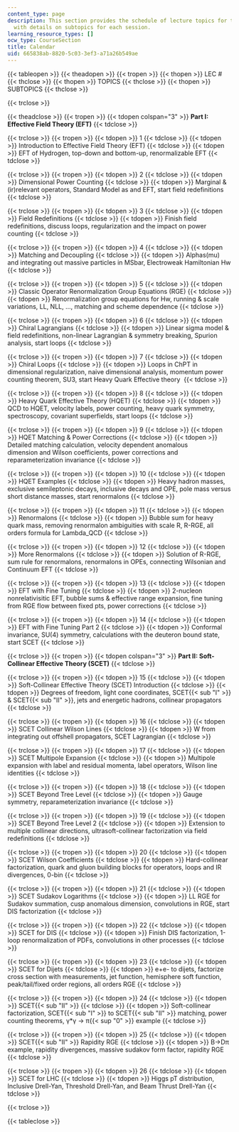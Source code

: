 ```yaml
---
content_type: page
description: This section provides the schedule of lecture topics for the course along
  with details on subtopics for each session.
learning_resource_types: []
ocw_type: CourseSection
title: Calendar
uid: 665838ab-8820-5c03-3ef3-a71a26b549ae
---
```


{{< tableopen >}}
{{< theadopen >}}
{{< tropen >}}
{{< thopen >}}
LEC #
{{< thclose >}}
{{< thopen >}}
TOPICS
{{< thclose >}}
{{< thopen >}}
SUBTOPICS
{{< thclose >}}

{{< trclose >}}

{{< theadclose >}}
{{< tropen >}}
{{< tdopen colspan="3" >}}
**Part I: Effective Field Theory (EFT)**
{{< tdclose >}}

{{< trclose >}}
{{< tropen >}}
{{< tdopen >}}
1
{{< tdclose >}}
{{< tdopen >}}
Introduction to Effective Field Theory (EFT)
{{< tdclose >}}
{{< tdopen >}}
EFT of Hydrogen, top-down and bottom-up, renormalizable EFT
{{< tdclose >}}

{{< trclose >}}
{{< tropen >}}
{{< tdopen >}}
2
{{< tdclose >}}
{{< tdopen >}}
Dimensional Power Counting
{{< tdclose >}}
{{< tdopen >}}
Marginal & (ir)relevant operators, Standard Model as and EFT, start field redefinitions
{{< tdclose >}}

{{< trclose >}}
{{< tropen >}}
{{< tdopen >}}
3
{{< tdclose >}}
{{< tdopen >}}
Field Redefinitions
{{< tdclose >}}
{{< tdopen >}}
Finish field redefinitions, discuss loops, regularization and the impact on power counting
{{< tdclose >}}

{{< trclose >}}
{{< tropen >}}
{{< tdopen >}}
4
{{< tdclose >}}
{{< tdopen >}}
Matching and Decoupling
{{< tdclose >}}
{{< tdopen >}}
Alphas(mu) and integrating out massive particles in MSbar, Electroweak Hamiltonian Hw
{{< tdclose >}}

{{< trclose >}}
{{< tropen >}}
{{< tdopen >}}
5
{{< tdclose >}}
{{< tdopen >}}
Classic Operator Renormalization Group Equations (RGE)
{{< tdclose >}}
{{< tdopen >}}
Renormalization group equations for Hw, running & scale variations, LL, NLL, ..., matching and scheme dependence
{{< tdclose >}}

{{< trclose >}}
{{< tropen >}}
{{< tdopen >}}
6
{{< tdclose >}}
{{< tdopen >}}
Chiral Lagrangians
{{< tdclose >}}
{{< tdopen >}}
Linear sigma model & field redefinitions, non-linear Lagrangian & symmetry breaking, Spurion analysis, start loops
{{< tdclose >}}

{{< trclose >}}
{{< tropen >}}
{{< tdopen >}}
7
{{< tdclose >}}
{{< tdopen >}}
Chiral Loops
{{< tdclose >}}
{{< tdopen >}}
Loops in ChPT in dimensional regularization, naive dimensional analysis, momentum power counting theorem, SU3, start Heavy Quark Effective theory 
{{< tdclose >}}

{{< trclose >}}
{{< tropen >}}
{{< tdopen >}}
8
{{< tdclose >}}
{{< tdopen >}}
Heavy Quark Effective Theory (HQET)
{{< tdclose >}}
{{< tdopen >}}
QCD to HQET, velocity labels, power counting, heavy quark symmetry, spectroscopy, covariant superfields, start loops
{{< tdclose >}}

{{< trclose >}}
{{< tropen >}}
{{< tdopen >}}
9
{{< tdclose >}}
{{< tdopen >}}
HQET Matching & Power Corrections
{{< tdclose >}}
{{< tdopen >}}
Detailed matching calculation, velocity dependent anomalous dimension and Wilson coefficients, power corrections and reparameterization invariance
{{< tdclose >}}

{{< trclose >}}
{{< tropen >}}
{{< tdopen >}}
10
{{< tdclose >}}
{{< tdopen >}}
HQET Examples
{{< tdclose >}}
{{< tdopen >}}
Heavy hadron masses, exclusive semileptonic decays, inclusive decays and OPE, pole mass versus short distance masses, start renormalons
{{< tdclose >}}

{{< trclose >}}
{{< tropen >}}
{{< tdopen >}}
11
{{< tdclose >}}
{{< tdopen >}}
Renormalons
{{< tdclose >}}
{{< tdopen >}}
Bubble sum for heavy quark mass, removing renormalon ambiguities with scale R, R-RGE, all orders formula for Lambda\_QCD
{{< tdclose >}}

{{< trclose >}}
{{< tropen >}}
{{< tdopen >}}
12
{{< tdclose >}}
{{< tdopen >}}
More Renormalons
{{< tdclose >}}
{{< tdopen >}}
Solution of R-RGE, sum rule for renormalons, renormalons in OPEs, connecting Wilsonian and Continuum EFT
{{< tdclose >}}

{{< trclose >}}
{{< tropen >}}
{{< tdopen >}}
13
{{< tdclose >}}
{{< tdopen >}}
EFT with Fine Tuning
{{< tdclose >}}
{{< tdopen >}}
2-nucleon nonrelativisitic EFT, bubble sums & effective range expansion, fine tuning from RGE flow between fixed pts, power corrections
{{< tdclose >}}

{{< trclose >}}
{{< tropen >}}
{{< tdopen >}}
14
{{< tdclose >}}
{{< tdopen >}}
EFT with Fine Tuning Part 2
{{< tdclose >}}
{{< tdopen >}}
Conformal invariance, SU(4) symmetry, calculations with the deuteron bound state, start SCET
{{< tdclose >}}

{{< trclose >}}
{{< tropen >}}
{{< tdopen colspan="3" >}}
**Part II: Soft-Collinear Effective Theory (SCET)**
{{< tdclose >}}

{{< trclose >}}
{{< tropen >}}
{{< tdopen >}}
15
{{< tdclose >}}
{{< tdopen >}}
Soft-Collinear Effective Theory (SCET) Introduction
{{< tdclose >}}
{{< tdopen >}}
Degrees of freedom, light cone coordinates, SCET{{< sub "I" >}} & SCET{{< sub "II" >}}, jets and energetic hadrons, collinear propagators
{{< tdclose >}}

{{< trclose >}}
{{< tropen >}}
{{< tdopen >}}
16
{{< tdclose >}}
{{< tdopen >}}
SCET Collinear Wilson Lines
{{< tdclose >}}
{{< tdopen >}}
W from integrating out offshell propagators, SCET Lagrangian
{{< tdclose >}}

{{< trclose >}}
{{< tropen >}}
{{< tdopen >}}
17
{{< tdclose >}}
{{< tdopen >}}
SCET Multipole Expansion
{{< tdclose >}}
{{< tdopen >}}
Multipole expansion with label and residual momenta, label operators, Wilson line identities
{{< tdclose >}}

{{< trclose >}}
{{< tropen >}}
{{< tdopen >}}
18
{{< tdclose >}}
{{< tdopen >}}
SCET Beyond Tree Level
{{< tdclose >}}
{{< tdopen >}}
Gauge symmetry, reparameterization invariance
{{< tdclose >}}

{{< trclose >}}
{{< tropen >}}
{{< tdopen >}}
19
{{< tdclose >}}
{{< tdopen >}}
SCET Beyond Tree Level 2
{{< tdclose >}}
{{< tdopen >}}
Extension to multiple collinear directions, ultrasoft-collinear factorization via field redefinitions
{{< tdclose >}}

{{< trclose >}}
{{< tropen >}}
{{< tdopen >}}
20
{{< tdclose >}}
{{< tdopen >}}
SCET Wilson Coefficients
{{< tdclose >}}
{{< tdopen >}}
Hard-collinear factorization, quark and gluon building blocks for operators, loops and IR divergences, 0-bin
{{< tdclose >}}

{{< trclose >}}
{{< tropen >}}
{{< tdopen >}}
21
{{< tdclose >}}
{{< tdopen >}}
SCET Sudakov Logarithms
{{< tdclose >}}
{{< tdopen >}}
LL RGE for Sudakov summation, cusp anomalous dimension, convolutions in RGE, start DIS factorization
{{< tdclose >}}

{{< trclose >}}
{{< tropen >}}
{{< tdopen >}}
22
{{< tdclose >}}
{{< tdopen >}}
SCET for DIS
{{< tdclose >}}
{{< tdopen >}}
Finish DIS factorization, 1-loop renormalization of PDFs, convolutions in other processes
{{< tdclose >}}

{{< trclose >}}
{{< tropen >}}
{{< tdopen >}}
23
{{< tdclose >}}
{{< tdopen >}}
SCET for Dijets
{{< tdclose >}}
{{< tdopen >}}
e+e- to dijets, factorize cross section with measurements, jet function, hemisphere soft function, peak/tail/fixed order regions, all orders RGE
{{< tdclose >}}

{{< trclose >}}
{{< tropen >}}
{{< tdopen >}}
24
{{< tdclose >}}
{{< tdopen >}}
SCET{{< sub "II" >}}
{{< tdclose >}}
{{< tdopen >}}
Soft-collinear factorization, SCET{{< sub "I" >}} to SCET{{< sub "II" >}} matching, power counting theorems, γ\*γ -> π{{< sup "0" >}} example
{{< tdclose >}}

{{< trclose >}}
{{< tropen >}}
{{< tdopen >}}
25
{{< tdclose >}}
{{< tdopen >}}
SCET{{< sub "II" >}} Rapidity RGE
{{< tdclose >}}
{{< tdopen >}}
B->Dπ example, rapidity divergences, massive sudakov form factor, rapidity RGE
{{< tdclose >}}

{{< trclose >}}
{{< tropen >}}
{{< tdopen >}}
26
{{< tdclose >}}
{{< tdopen >}}
SCET for LHC
{{< tdclose >}}
{{< tdopen >}}
Higgs pT distribution, Inclusive Drell-Yan, Threshold Drell-Yan, and Beam Thrust Drell-Yan
{{< tdclose >}}

{{< trclose >}}

{{< tableclose >}}